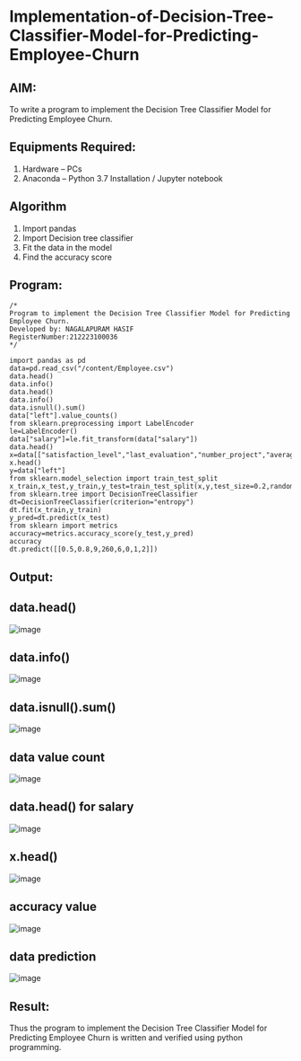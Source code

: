 # Implementation-of-Decision-Tree-Classifier-Model-for-Predicting-Employee-Churn

## AIM:
To write a program to implement the Decision Tree Classifier Model for Predicting Employee Churn.

## Equipments Required:
1. Hardware – PCs
2. Anaconda – Python 3.7 Installation / Jupyter notebook

## Algorithm
1. Import pandas
2. Import Decision tree classifier
3. Fit the data in the model
4. Find the accuracy score

## Program:
```
/*
Program to implement the Decision Tree Classifier Model for Predicting Employee Churn.
Developed by: NAGALAPURAM HASIF
RegisterNumber:212223100036  
*/
```
```
import pandas as pd
data=pd.read_csv("/content/Employee.csv")
data.head()
data.info()
data.head()
data.info()
data.isnull().sum()
data["left"].value_counts()
from sklearn.preprocessing import LabelEncoder
le=LabelEncoder()
data["salary"]=le.fit_transform(data["salary"])
data.head()
x=data[["satisfaction_level","last_evaluation","number_project","average_montly_hours","time_spend_company","Work_accident","promotion_last_5years","salary"]]
x.head()
y=data["left"]
from sklearn.model_selection import train_test_split
x_train,x_test,y_train,y_test=train_test_split(x,y,test_size=0.2,random_state=100)
from sklearn.tree import DecisionTreeClassifier
dt=DecisionTreeClassifier(criterion="entropy")
dt.fit(x_train,y_train)
y_pred=dt.predict(x_test)
from sklearn import metrics
accuracy=metrics.accuracy_score(y_test,y_pred)
accuracy
dt.predict([[0.5,0.8,9,260,6,0,1,2]])

```
## Output:
## data.head()

![image](https://github.com/user-attachments/assets/7d065ea3-00d5-43e0-abf7-97ed210ef7d0)


## data.info()

![image](https://github.com/user-attachments/assets/c8d48195-a74d-48f4-80a9-5b6281b3d47f)


## data.isnull().sum()

![image](https://github.com/user-attachments/assets/55a4db1e-6d53-4e62-9a45-f4d158f4d15e)


## data value count

![image](https://github.com/user-attachments/assets/e89b8584-0831-4ade-b7c9-678f740ce170)


## data.head() for salary

![image](https://github.com/user-attachments/assets/bf9432a7-80f4-4dbd-a056-20b644f7b60a)


## x.head()

![image](https://github.com/user-attachments/assets/a726c636-263d-47b1-a39b-9f681148db1d)


## accuracy value

![image](https://github.com/user-attachments/assets/c9b06831-34e4-4db5-9c98-36de65c339e4)


## data prediction

![image](https://github.com/user-attachments/assets/3e31aaed-6b62-4444-a0a1-f6145a44bb1d)


## Result:
Thus the program to implement the  Decision Tree Classifier Model for Predicting Employee Churn is written and verified using python programming.
